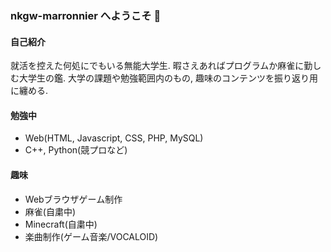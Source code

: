 ### nkgw-marronnier へようこそ 👋

#### 自己紹介

就活を控えた何処にでもいる無能大学生. 暇さえあればプログラムか麻雀に勤しむ大学生の鑑. 
大学の課題や勉強範囲内のもの, 趣味のコンテンツを振り返り用に纏める.

#### 勉強中

* Web(HTML, Javascript, CSS, PHP, MySQL)
* C++, Python(競プロなど)

#### 趣味

* Webブラウザゲーム制作
* 麻雀(自粛中)
* Minecraft(自粛中)
* 楽曲制作(ゲーム音楽/VOCALOID)
